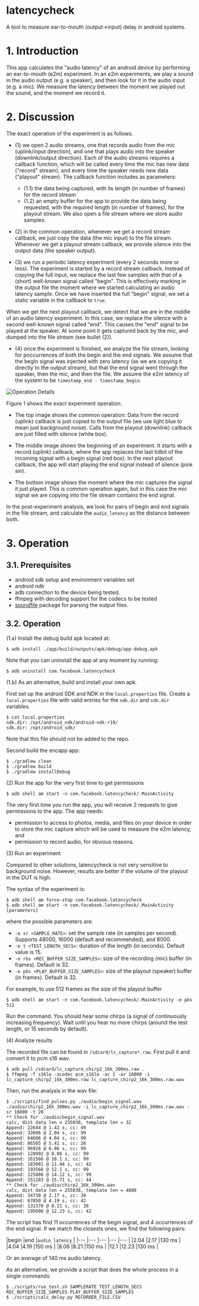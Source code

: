 # latencycheck
A tool to measure ear-to-mouth (output->input) delay in android systems.


# 1. Introduction

This app calculates the "audio latency" of an android device by performing an ear-to-mouth (e2m) experiment. In an e2m experiments, we play a sound in the audio output (e.g. a speaker), and then look for it in the audio input (e.g. a mic). We measure the latency between the moment we played out the sound, and the moment we record it.


# 2. Discussion

The exact operation of the experiment is as follows.

* (1) we open 2 audio streams, one that records audio from the mic (uplink/input direction), and one that plays audio into the speaker (downlink/output direction). Each of the audio streams requires a callback function, which will be called every time the mic has new data ("record" stream), and every time the speaker needs new data ("playout" stream). The callback function includes as parameters:
  * (1.1) the data being captured, with its length (in number of frames) for the record stream
  * (1.2) an empty buffer for the app to provide the data being requested, with the required length (in number of frames), for the playout stream.
We also open a file stream where we store audio samples.

* (2) in the common operation, whenever we get a record stream callback, we just copy the data (the mic input) to the file stream. Whenever we get a playout stream callback, we provide silence into the output data (the speaker output).

* (3) we run a periodic latency experiment (every 2 seconds more or less). The experiment is started by a record stream callback. Instead of copying the full input, we replace the last few samples with that of a (short) well-known signal called "begin". This is effectively marking in the output file the moment where we started calculating an audio latency sample. Once we have inserted the full "begin" signal, we set a static variable in the callback to `true`.

When we get the next playout callback, we detect that we are in the middle of an audio latency experiment. In this case, we replace the silence with a second well-known signal called "end". This causes the "end" signal to be played at the speaker. At some point it gets captured back by the mic, and dumped into the file stream (see bullet (2)).

* (4) once the experiment is finished, we analyze the file stream, looking for poccurrences of both the begin and the end signals. We assume that the begin signal was injected with zero latency (as we are copying it directly to the output stream), but that the end signal went through the speaker, then the mic, and then the file. We assume the e2m latency of the system to be `timestamp_end - timestamp_begin`.

![Operation Details](doc/audio.latency_checker.png)

Figure 1 shows the exact experiment operation.

* The top image shows the common operation: Data from the record (uplink) callback is just copied to the output file (we use light blue to mean just background noise). Calls from the playout (downlink) callback are just filled with silence (white box).

* The middle image shows the beginning of an experiment. It starts with a record (uplink) callback, where the app replaces the last tidbit of the incoming signal with a begin signal (red box). In the next playout callback, the app will start playing the end signal instead of silence (pink sin).

* The bottom image shows the moment where the mic captures the signal it just played. This is common operation again, but in this case the mic signal we are copying into the file stream contains the end signal.

In the post-experiment analysis, we look for pairs of begin and end signals in the file stream, and calculate the `audio_latency` as the distance between both.


# 3. Operation

## 3.1. Prerequisites

* android sdk setup and environment variables set
* android ndk
* adb connection to the device being tested.
* ffmpeg with decoding support for the codecs to be tested
* [soundfile](https://pypi.org/project/SoundFile/) package for parsing the output files.


## 3.2. Operation

(1.a) Install the debug build apk located at:

```
$ adb install ./app/build/outputs/apk/debug/app-debug.apk
```

Note that you can uninstall the app at any moment by running:

```
$ adb uninstall com.facebook.latencycheck
```


(1.b) As an alternative, build and install your own apk.

First set up the android SDK and NDK in the `local.properties` file. Create
a `local.properties` file with valid entries for the `ndk.dir` and `sdk.dir`
variables.

```
$ cat local.properties
ndk.dir: /opt/android_ndk/android-ndk-r19/
sdk.dir: /opt/android_sdk/
```

Note that this file should not be added to the repo.

Second build the encapp app:

```
$ ./gradlew clean
$ ./gradlew build
$ ./gradlew installDebug
```

(2) Run the app for the very first time to get permissions

```
$ adb shell am start -n com.facebook.latencycheck/.MainActivity
```

The very first time you run the app, you will receive 2 requests to give permissions to the app. The app needs:

* permission to access to photos, media, and files on your device in order to store the mic capture which will be used to measure the e2m latency, and
* permission to record audio, for obvious reasons.


(3) Run an experiment

Compared to other solutions, latencycheck is not very sensitive to background noise. However, results are better if the volume of the playout in the DUT is high.

The syntax of the experiment is:

```
$ adb shell am force-stop com.facebook.latencycheck
$ adb shell am start -n com.facebook.latencycheck/.MainActivity [parameters]
```

where the possible parameters are:

* `-e sr <SAMPLE_RATE>`: set the sample rate (in samples per second). Supports 48000, 16000 (default and recommended), and 8000.
* `-e t <TEST_LENGTH_SECS>`: duration of the length (in seconds). Default value is 15.
* `-e rbs <REC_BUFFER_SIZE_SAMPLES>`: size of the recording (mic) buffer (in frames). Default is 32.
* `-e pbs <PLAY_BUFFER_SIZE_SAMPLES>`: size of the playout (speaker) buffer (in frames). Default is 32.

For example, to use 512 frames as the size of the playout buffer

```
$ adb shell am start -n com.facebook.latencycheck/.MainActivity -e pbs 512
```

Run the command. You should hear some chirps (a signal of continuously increasing frequency). Wait until you hear no more chirps (around the test length, or 15 seconds by default).


(4) Analyze results

The recorded file can be found in `/sdcard/lc_capture*.raw`. First pull it
and convert it to pcm s16 wav.

```
$ adb pull /sdcard/lc_capture_chirp2_16k_300ms.raw .
$ ffmpeg -f s16le -acodec pcm_s16le -ac 1 -ar 16000 -i lc_capture_chirp2_16k_300ms.raw lc_capture_chirp2_16k_300ms.raw.wav
```

Then, run the analysis in the wav file:

```
$ ./scripts/find_pulses.py ./audio/begin_signal.wav ./audio/chirp2_16k_300ms.wav -i lc_capture_chirp2_16k_300ms.raw.wav -sr 16000 -t 20
** Check for ./audio/begin_signal.wav
calc, dist data len = 255038, template len = 32
Append: 22644 @ 1.42 s, cc: 49
Append: 32606 @ 2.04 s, cc: 99
Append: 64606 @ 4.04 s, cc: 99
Append: 86505 @ 5.41 s, cc: 26
Append: 96926 @ 6.06 s, cc: 99
Append: 128992 @ 8.06 s, cc: 99
Append: 161566 @ 10.1 s, cc: 99
Append: 183081 @ 11.44 s, cc: 42
Append: 193566 @ 12.1 s, cc: 99
Append: 225886 @ 14.12 s, cc: 99
Append: 251283 @ 15.71 s, cc: 44
** Check for ./audio/chirp2_16k_300ms.wav
calc, dist data len = 255038, template len = 4800
Append: 34730 @ 2.17 s, cc: 39
Append: 67050 @ 4.19 s, cc: 42
Append: 131378 @ 8.21 s, cc: 38
Append: 195698 @ 12.23 s, cc: 42
```

The script has find 11 occurrences of the begin signal, and 4 occurrences of the end signal. If we match the closests ones, we find the following pairs:

|begin |end |`audio_latency` |
|--- |--- |--- |--- |--- |
|2.04 |2.17 |130 ms |
|4.04 |4.19 |150 ms |
|8.06 |8.21 |150 ms |
|12.1 |12.23 |130 ms |

Or an average of 140 ms audio latency.


As an alternative, we provide a script that does the whole process in a single commands:

```
$ ./scripts/run_test.sh SAMPLERATE TEST_LENGTH_SECS REC_BUFFER_SIZE_SAMPLES PLAY_BUFFER_SIZE_SAMPLES
$ ./scripts/calc_delay.py RECORDER_FILE.CSV
```




